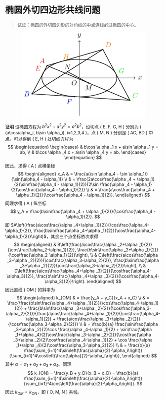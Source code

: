 # 椭圆外切四边形共线问题

> 试证：椭圆的外切四边形的对角线的中点连线必过椭圆的中心。
<!-- > waiqie_sibianxing -->
<div style="display: flex; justify-content: center;">
  <img src="../../figures/waiqie_sibianxing.png" alt="图像描述" style="width: 400px; height: auto;" />
</div>

**证明**
设椭圆方程为 $b^2x^2 + a^2y^2 = a^2b^2$，设切点 \( E, F, G, H \) 分别为 \( (a\cos\alpha_i, b\sin \alpha_i), i=1,2,3,4 \)，点 \( M, N \) 分别是 \( AC, BD \) 中点。可以得到 \( E, H \) 处切线方程为
$$
\begin{equation}
\begin{cases}
   & b\cos \alpha _1 x + a\sin \alpha _1 y = ab, \\
   & b\cos \alpha _4 x + a\sin \alpha _4 y = ab.
\end{cases}
\end{equation}
$$
因此，求得 \( A \) 点横坐标
$$
\begin{aligned}
    x_A & = \frac{a(\sin \alpha_4 - \sin \alpha_1)}{\sin(\alpha_4 - \alpha_1)} \\
         & = \frac{2a\cos\frac{\alpha _4 + \alpha_1}{2}\sin\frac{\alpha_4 - \alpha_1}{2}}{2\sin \frac{\alpha _4 - \alpha_1}{2}\cos\frac{\alpha_4 - \alpha_1}{2}} \\
         & = \frac{a\cos\frac{\alpha _4 + \alpha _1}{2}}{\cos\frac{\alpha_4 - \alpha_1}{2}}.
\end{aligned}
$$
同理求得 \( A \) 纵坐标
$$
y_A = \frac{b\sin\frac{\alpha _4 + \alpha _1}{2}}{\cos\frac{\alpha_4 - \alpha_1}{2}}.
$$
即 $A\left(\frac{a\cos\frac{\alpha _4+\alpha _1}{2}}{\cos\frac{\alpha_4-\alpha_1}{2}}, \frac{b\sin\frac{\alpha _4+\alpha _1}{2}}{\cos\frac{\alpha_4-\alpha_1}{2}}\right)$，其余三个点坐标依次求得
$$
\begin{aligned}
   & B\left(\frac{a\cos\frac{\alpha _2+\alpha _1}{2}}{\cos\frac{\alpha_2-\alpha_1}{2}}, \frac{b\sin\frac{\alpha _2+\alpha _1}{2}}{\cos\frac{\alpha_2-\alpha_1}{2}}\right), \\
   & C\left(\frac{a\cos\frac{\alpha _3+\alpha _2}{2}}{\cos\frac{\alpha_3-\alpha_2}{2}}, \frac{b\sin\frac{\alpha _3+\alpha _2}{2}}{\cos\frac{\alpha_3-\alpha_2}{2}}\right), \\
   & D\left(\frac{a\cos\frac{\alpha _4+\alpha _3}{2}}{\cos\frac{\alpha_4-\alpha_3}{2}}, \frac{b\sin\frac{\alpha _4+\alpha _3}{2}}{\cos\frac{\alpha_4-\alpha_3}{2}}\right).
\end{aligned}
$$
因此直线 \( OM \) 的斜率为
$$
\begin{aligned}
    k_{OM} & = \frac{y_A + y_C}{x_A + x_C} \\
            & = \frac{\frac{b\sin\frac{\alpha _4+\alpha _1}{2}}{\cos\frac{\alpha_4-\alpha_1}{2}} + \frac{b\sin\frac{\alpha _3+\alpha _2}{2}}{\cos\frac{\alpha_3-\alpha_2}{2}}}{\frac{a\cos\frac{\alpha _4+\alpha _1}{2}}{\cos\frac{\alpha_4-\alpha_1}{2}} + \frac{a\cos\frac{\alpha _3+\alpha _2}{2}}{\cos\frac{\alpha_3-\alpha_2}{2}}} \\
            & = \frac{b}{a} \frac{\sin\frac{\alpha _3+\alpha _2}{2}\cos \frac{\alpha _4-\alpha _1}{2} + \sin\frac{\alpha _1+\alpha _4}{2}\cos\frac{\alpha _3-\alpha _2}{2}}{\cos\frac{\alpha _3+\alpha _2}{2}\cos\frac{\alpha _4-\alpha _1}{2} + \cos \frac{\alpha _1+\alpha _4}{2}\cos\frac{\alpha_3-\alpha_2}{2}} \\
            & = \frac{b}{a} \frac{\sum_{i=1}^4\sin\left(\frac{\alpha}{2}-\alpha_i\right)}{\sum_{i=1}^4\cos\left(\frac{\alpha}{2}-\alpha_i\right)},
\end{aligned}
$$
其中 $\alpha = \alpha_1 + \alpha_2 + \alpha_3 + \alpha_4$。同理
$$
k_{ON} = \frac{y_B + y_D}{x_B + x_D} = \frac{b}{a} \frac{\sum_{i=1}^4\sin\left(\frac{\alpha}{2}-\alpha_i\right)}{\sum_{i=1}^4\cos\left(\frac{\alpha}{2}-\alpha_i\right)}.
$$
因此 $k_{OM} = k_{ON}$，即 \( O, M, N \) 共线。
